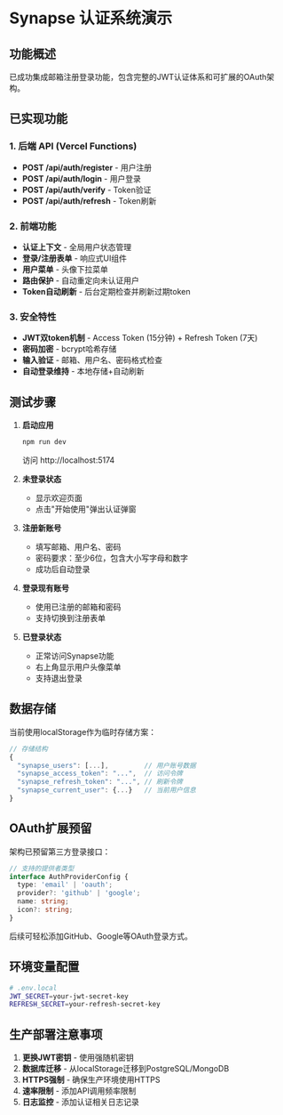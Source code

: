 # Synapse 认证系统演示

## 功能概述

已成功集成邮箱注册登录功能，包含完整的JWT认证体系和可扩展的OAuth架构。

## 已实现功能

### 1. 后端 API (Vercel Functions)

- **POST /api/auth/register** - 用户注册
- **POST /api/auth/login** - 用户登录
- **POST /api/auth/verify** - Token验证
- **POST /api/auth/refresh** - Token刷新

### 2. 前端功能

- **认证上下文** - 全局用户状态管理
- **登录/注册表单** - 响应式UI组件
- **用户菜单** - 头像下拉菜单
- **路由保护** - 自动重定向未认证用户
- **Token自动刷新** - 后台定期检查并刷新过期token

### 3. 安全特性

- **JWT双token机制** - Access Token (15分钟) + Refresh Token (7天)
- **密码加密** - bcrypt哈希存储
- **输入验证** - 邮箱、用户名、密码格式检查
- **自动登录维持** - 本地存储+自动刷新

## 测试步骤

1. **启动应用**
   ```bash
   npm run dev
   ```
   访问 http://localhost:5174

2. **未登录状态**
   - 显示欢迎页面
   - 点击"开始使用"弹出认证弹窗

3. **注册新账号**
   - 填写邮箱、用户名、密码
   - 密码要求：至少6位，包含大小写字母和数字
   - 成功后自动登录

4. **登录现有账号**
   - 使用已注册的邮箱和密码
   - 支持切换到注册表单

5. **已登录状态**
   - 正常访问Synapse功能
   - 右上角显示用户头像菜单
   - 支持退出登录

## 数据存储

当前使用localStorage作为临时存储方案：

```javascript
// 存储结构
{
  "synapse_users": [...],         // 用户账号数据
  "synapse_access_token": "...",  // 访问令牌
  "synapse_refresh_token": "...", // 刷新令牌
  "synapse_current_user": {...}   // 当前用户信息
}
```

## OAuth扩展预留

架构已预留第三方登录接口：

```typescript
// 支持的提供者类型
interface AuthProviderConfig {
  type: 'email' | 'oauth';
  provider?: 'github' | 'google';
  name: string;
  icon?: string;
}
```

后续可轻松添加GitHub、Google等OAuth登录方式。

## 环境变量配置

```bash
# .env.local
JWT_SECRET=your-jwt-secret-key
REFRESH_SECRET=your-refresh-secret-key
```

## 生产部署注意事项

1. **更换JWT密钥** - 使用强随机密钥
2. **数据库迁移** - 从localStorage迁移到PostgreSQL/MongoDB
3. **HTTPS强制** - 确保生产环境使用HTTPS
4. **速率限制** - 添加API调用频率限制
5. **日志监控** - 添加认证相关日志记录